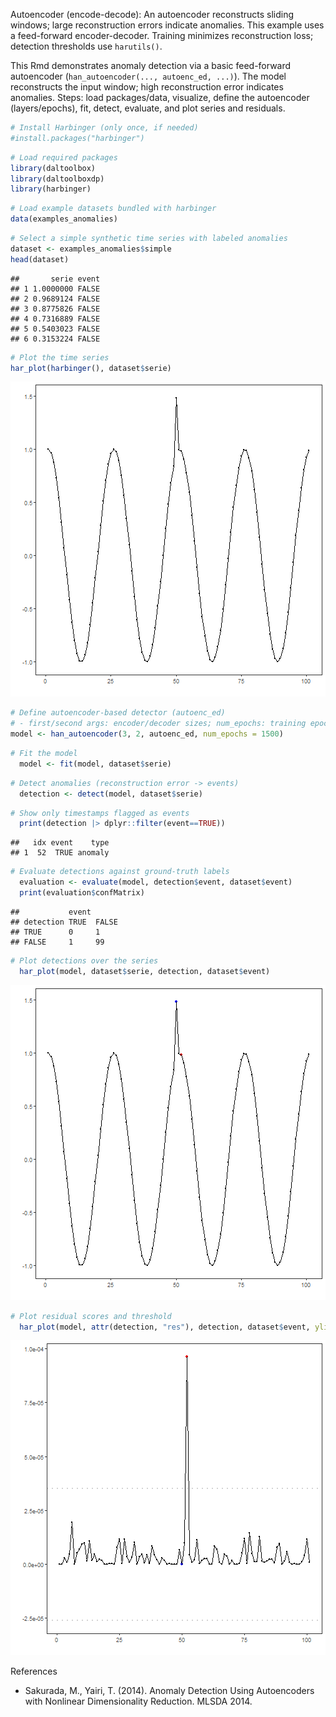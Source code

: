 Autoencoder (encode-decode): An autoencoder reconstructs sliding windows; large reconstruction errors indicate anomalies. This example uses a feed-forward encoder-decoder. Training minimizes reconstruction loss; detection thresholds use `harutils()`.

This Rmd demonstrates anomaly detection via a basic feed-forward autoencoder (`han_autoencoder(..., autoenc_ed, ...)`). The model reconstructs the input window; high reconstruction error indicates anomalies. Steps: load packages/data, visualize, define the autoencoder (layers/epochs), fit, detect, evaluate, and plot series and residuals.


``` r
# Install Harbinger (only once, if needed)
#install.packages("harbinger")
```


``` r
# Load required packages
library(daltoolbox)
library(daltoolboxdp)
library(harbinger) 
```


``` r
# Load example datasets bundled with harbinger
data(examples_anomalies)
```


``` r
# Select a simple synthetic time series with labeled anomalies
dataset <- examples_anomalies$simple
head(dataset)
```

```
##       serie event
## 1 1.0000000 FALSE
## 2 0.9689124 FALSE
## 3 0.8775826 FALSE
## 4 0.7316889 FALSE
## 5 0.5403023 FALSE
## 6 0.3153224 FALSE
```


``` r
# Plot the time series
har_plot(harbinger(), dataset$serie)
```

![plot of chunk unnamed-chunk-5](fig/han_autoenc_ed/unnamed-chunk-5-1.png)


``` r
# Define autoencoder-based detector (autoenc_ed)
# - first/second args: encoder/decoder sizes; num_epochs: training epochs
model <- han_autoencoder(3, 2, autoenc_ed, num_epochs = 1500)
```


``` r
# Fit the model
  model <- fit(model, dataset$serie)
```


``` r
# Detect anomalies (reconstruction error -> events)
  detection <- detect(model, dataset$serie)
```


``` r
# Show only timestamps flagged as events
  print(detection |> dplyr::filter(event==TRUE))
```

```
##   idx event    type
## 1  52  TRUE anomaly
```


``` r
# Evaluate detections against ground-truth labels
  evaluation <- evaluate(model, detection$event, dataset$event)
  print(evaluation$confMatrix)
```

```
##           event      
## detection TRUE  FALSE
## TRUE      0     1    
## FALSE     1     99
```


``` r
# Plot detections over the series
  har_plot(model, dataset$serie, detection, dataset$event)
```

![plot of chunk unnamed-chunk-11](fig/han_autoenc_ed/unnamed-chunk-11-1.png)


``` r
# Plot residual scores and threshold
  har_plot(model, attr(detection, "res"), detection, dataset$event, yline = attr(detection, "threshold"))
```

![plot of chunk unnamed-chunk-12](fig/han_autoenc_ed/unnamed-chunk-12-1.png)

References 

- Sakurada, M., Yairi, T. (2014). Anomaly Detection Using Autoencoders with Nonlinear Dimensionality Reduction. MLSDA 2014.

